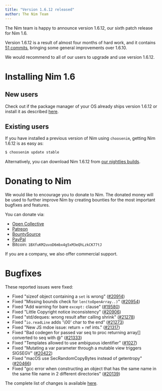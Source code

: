 ```yaml
---
title: "Version 1.6.12 released"
author: The Nim Team
---
```


The Nim team is happy to announce version 1.6.12, our sixth patch release for
Nim 1.6.

Version 1.6.12 is a result of almost four months of hard work, and it contains
[51 commits](https://github.com/nim-lang/Nim/compare/v1.6.10...v1.6.12),
bringing some general improvements over 1.6.10.

We would recommend to all of our users to upgrade and use version 1.6.12.




# Installing Nim 1.6

## New users

Check out if the package manager of your OS already ships version 1.6.12 or
install it as described [here](https://nim-lang.org/install.html).


## Existing users

If you have installed a previous version of Nim using `choosenim`,
getting Nim 1.6.12 is as easy as:

```bash
$ choosenim update stable
```

Alternatively, you can download Nim 1.6.12 from
[our nightlies builds](https://github.com/nim-lang/nightlies/releases/tag/2023-03-10-version-1-6-1aa9273640c0c51486cf3a7b67282fe58f360e91).




# Donating to Nim

We would like to encourage you to donate to Nim.
The donated money will be used to further improve Nim by creating bounties
for the most important bugfixes and features.

You can donate via:

* [Open Collective](https://opencollective.com/nim)
* [Patreon](https://www.patreon.com/araq)
* [BountySource](https://salt.bountysource.com/teams/nim)
* [PayPal](https://www.paypal.com/donate/?hosted_button_id=KYXH3BLJBHZTA)
* Bitcoin: `1BXfuKM2uvoD6mbx4g5xM3eQhLzkCK77tJ`

If you are a company, we also offer commercial support.




# Bugfixes

These reported issues were fixed:

- Fixed "sizeof object containing a `set` is wrong"
  ([#20914](https://github.com/nim-lang/Nim/issues/20914))
- Fixed "Missing bounds check for `len(toOpenArray..)`"
  ([#20954](https://github.com/nim-lang/Nim/issues/20954))
- Fixed "Add warning for bare `except:` clause"
  ([#19580](https://github.com/nim-lang/Nim/issues/19580))
- Fixed "Little Copyright notice inconsistency"
  ([#20906](https://github.com/nim-lang/Nim/issues/20906))
- Fixed "std/deques: wrong result after calling shrink"
  ([#21278](https://github.com/nim-lang/Nim/issues/21278))
- Fixed "`io.readLine` adds '\00' char to the end"
  ([#21273](https://github.com/nim-lang/Nim/issues/21273))
- Fixed "New JS mdoe issue: return + ref ints."
  ([#21317](https://github.com/nim-lang/Nim/issues/21317))
- Fixed "Bad codegen for passed var seq to proc returning array[] converted to seq with @"
  ([#21333](https://github.com/nim-lang/Nim/issues/21333))
- Fixed "Templates allowed to use ambiguous identifier"
  ([#1027](https://github.com/nim-lang/Nim/issues/1027))
- Fixed "Mutating a var parameter through a mutable view triggers SIGSEGV"
  ([#20422](https://github.com/nim-lang/Nim/issues/20422))
- Fixed "macOS use SecRandomCopyBytes instead of getentropy"
  ([#20466](https://github.com/nim-lang/Nim/issues/20466))
- Fixed "gcc error when constructing an object that has the same name in the same file name in 2 different directories"
  ([#20139](https://github.com/nim-lang/Nim/issues/20139))


The complete list of changes is available
[here](https://github.com/nim-lang/Nim/compare/v1.6.10...v1.6.12).

